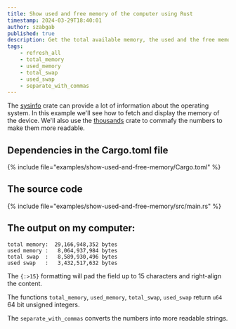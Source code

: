 ```yaml
---
title: Show used and free memory of the computer using Rust
timestamp: 2024-03-29T18:40:01
author: szabgab
published: true
description: Get the total available memory, the used and the free memory.
tags:
    - refresh_all
    - total_memory
    - used_memory
    - total_swap
    - used_swap
    - separate_with_commas
---
```



The [sysinfo](https://crates.io/crates/sysinfo/) crate can provide a lot of information about the operating system.
In this example we'll see how to fetch and display the memory of the device. We'll also use the [thousands](https://crates.io/crates/thousands)
crate to commafy the numbers to make them more readable.

## Dependencies in the Cargo.toml file

{% include file="examples/show-used-and-free-memory/Cargo.toml" %}

## The source code

{% include file="examples/show-used-and-free-memory/src/main.rs" %}


## The output on my computer:

```
total memory:  29,166,948,352 bytes
used memory :   8,064,937,984 bytes
total swap  :   8,589,930,496 bytes
used swap   :   3,432,517,632 bytes
```

The `{:>15}` formatting will pad the field up to 15 characters and right-align the content.

The functions `total_memory`, `used_memory`, `total_swap`, `used_swap` return `u64` 64 bit unsigned integers.

The `separate_with_commas` converts the numbers into more readable strings.


